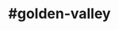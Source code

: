 ---
title: "#golden-valley"
hashtag: "golden-valley"
tags:
  - Cities I have visited
  - Cities I have worked in
  - City
  - Hennepin County
  - Minnesota
---